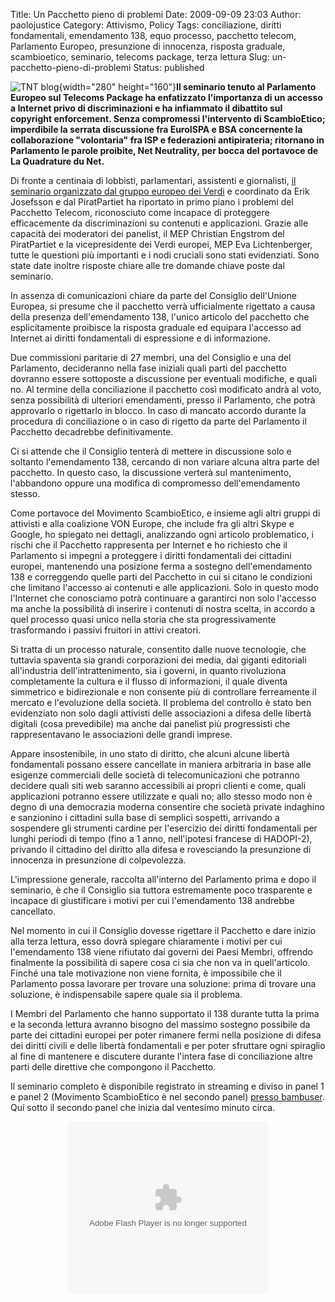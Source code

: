Title: Un Pacchetto pieno di problemi
Date: 2009-09-09 23:03
Author: paolojustice
Category: Attivismo, Policy
Tags: conciliazione, diritti fondamentali, emendamento 138, equo processo, pacchetto telecom, Parlamento Europeo, presunzione di innocenza, risposta graduale, scambioetico, seminario, telecoms package, terza lettura
Slug: un-pacchetto-pieno-di-problemi
Status: published

![TNT blog](http://blog.tntvillage.scambioetico.org/wp-content/uploads/2009/09/european-parliament-logo.jpg){width="280" height="160"}**Il seminario tenuto al Parlamento Europeo sul Telecoms Package ha enfatizzato l'importanza di un accesso a Internet privo di discriminazioni e ha infiammato il dibattito sul copyright enforcement. Senza compromessi l'intervento di ScambioEtico; imperdibile la serrata discussione fra EuroISPA e BSA concernente la collaborazione "volontaria" fra ISP e federazioni antipirateria; ritornano in Parlamento le parole proibite, Net Neutrality, per bocca del portavoce de La Quadrature du Net.**

**<!--more-->**

Di fronte a centinaia di lobbisti, parlamentari, assistenti e giornalisti, [il seminario organizzato dal gruppo europeo dei Verdi](http://www.greens-efa.org/cms/default/dok/301/301052.telecoms_package@en.htm) e coordinato da Erik Josefsson e dal PiratPartiet ha riportato in primo piano i problemi del Pacchetto Telecom, riconosciuto come incapace di proteggere efficacemente da discriminazioni su contenuti e applicazioni. Grazie alle capacità dei moderatori dei panelist, il MEP Christian Engstrom del PiratPartiet e la vicepresidente dei Verdi europei, MEP Eva Lichtenberger, tutte le questioni più importanti e i nodi cruciali sono stati evidenziati. Sono state date inoltre risposte chiare alle tre domande chiave poste dal seminario.

In assenza di comunicazioni chiare da parte del Consiglio dell'Unione Europea, si presume che il pacchetto verrà ufficialmente rigettato a causa della presenza dell'emendamento 138, l'unico articolo del pacchetto che esplicitamente proibisce la risposta graduale ed equipara l'accesso ad Internet ai diritti fondamentali di espressione e di informazione.

Due commissioni paritarie di 27 membri, una del Consiglio e una del Parlamento, decideranno nella fase iniziali quali parti del pacchetto dovranno essere sottoposte a discussione per eventuali modifiche, e quali no. Al termine della conciliazione il pacchetto così modificato andrà al voto, senza possibilità di ulteriori emendamenti, presso il Parlamento, che potrà approvarlo o rigettarlo in blocco. In caso di mancato accordo durante la procedura di conciliazione o in caso di rigetto da parte del Parlamento il Pacchetto decadrebbe definitivamente.

Ci si attende che il Consiglio tenterà di mettere in discussione solo e soltanto l'emendamento 138, cercando di non variare alcuna altra parte del pacchetto. In questo caso, la discussione verterà sul mantenimento, l'abbandono oppure una modifica di compromesso dell'emendamento stesso.

Come portavoce del Movimento ScambioEtico, e insieme agli altri gruppi di attivisti e alla coalizione VON Europe, che include fra gli altri Skype e Google, ho spiegato nei dettagli, analizzando ogni articolo problematico, i rischi che il Pacchetto rappresenta per Internet e ho richiesto che il Parlamento si impegni a proteggere i diritti fondamentali dei cittadini europei, mantenendo una posizione ferma a sostegno dell'emendamento 138 e correggendo quelle parti del Pacchetto in cui si citano le condizioni che limitano l'accesso ai contenuti e alle applicazioni. Solo in questo modo l'Internet che conosciamo potrà continuare a garantirci non solo l'accesso ma anche la possibilità di inserire i contenuti di nostra scelta, in accordo a quel processo quasi unico nella storia che sta progressivamente trasformando i passivi fruitori in attivi creatori.

Si tratta di un processo naturale, consentito dalle nuove tecnologie, che tuttavia spaventa sia grandi corporazioni dei media, dai giganti editoriali all'industria dell'intrattenimento, sia i governi, in quanto rivoluziona completamente la cultura e il flusso di informazioni, il quale diventa simmetrico e bidirezionale e non consente più di controllare ferreamente il mercato e l'evoluzione della società. Il problema del controllo è stato ben evidenziato non solo dagli attivisti delle associazioni a difesa delle libertà digitali (cosa prevedibile) ma anche dai panelist più progressisti che rappresentavano le associazioni delle grandi imprese.

Appare insostenibile, in uno stato di diritto, che alcuni alcune libertà fondamentali possano essere cancellate in maniera arbitraria in base alle esigenze commerciali delle società di telecomunicazioni che potranno decidere quali siti web saranno accessibili ai propri clienti e come, quali applicazioni potranno essere utilizzate e quali no; allo stesso modo non è degno di una democrazia moderna consentire che società private indaghino e sanzionino i cittadini sulla base di semplici sospetti, arrivando a sospendere gli strumenti cardine per l'esercizio dei diritti fondamentali per lunghi periodi di tempo (fino a 1 anno, nell'ipotesi francese di HADOPI-2), privando il cittadino del diritto alla difesa e rovesciando la presunzione di innocenza in presunzione di colpevolezza.

L'impressione generale, raccolta all'interno del Parlamento prima e dopo il seminario, è che il Consiglio sia tuttora estremamente poco trasparente e incapace di giustificare i motivi per cui l'emendamento 138 andrebbe cancellato.

Nel momento in cui il Consiglio dovesse rigettare il Pacchetto e dare inizio alla terza lettura, esso dovrà spiegare chiaramente i motivi per cui l'emendamento 138 viene rifiutato dai governi dei Paesi Membri, offrendo finalmente la possibilità di sapere cosa ci sia che non va in quell'articolo. Finché una tale motivazione non viene fornita, è impossibile che il Parlamento possa lavorare per trovare una soluzione: prima di trovare una soluzione, è indispensabile sapere quale sia il problema.

I Membri del Parlamento che hanno supportato il 138 durante tutta la prima e la seconda lettura avranno bisogno del massimo sostegno possibile da parte dei cittadini europei per poter rimanere fermi nella posizione di difesa dei diritti civili e delle libertà fondamentali e per poter sfruttare ogni spiraglio al fine di mantenere e discutere durante l'intera fase di conciliazione altre parti delle direttive che compongono il Pacchetto.

Il seminario completo è disponibile registrato in streaming e diviso in panel 1 e panel 2 (Movimento ScambioEtico è nel secondo panel) [presso bambuser](http://bambuser.com/channel/telecomix). Qui sotto il secondo panel che inizia dal ventesimo minuto circa.

<p>
<center>
<object id="bplayer" classid="clsid:d27cdb6e-ae6d-11cf-96b8-444553540000" width="320" height="276" codebase="http://download.macromedia.com/pub/shockwave/cabs/flash/swflash.cab#version=6,0,40,0">
<param name="allowfullscreen" value="true"></param><param name="wmode" value="opaque"></param><param name="src" value="http://bambuser.com/r/player.swf?username=telecomix"></param><param name="name" value="bplayer"></param>

<embed id="bplayer" type="application/x-shockwave-flash" width="320" height="276" src="http://bambuser.com/r/player.swf?username=telecomix" name="bplayer" wmode="opaque" allowfullscreen="true">
</embed>
</object>
<center>
</p>

